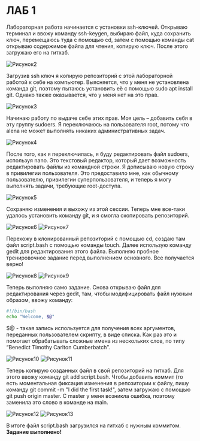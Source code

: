 # ЛАБ 1

Лабораторная работа начинается с установки ssh-ключей. Открываю терминал и ввожу команду ssh-keygen, выбираю файл, куда сохранить ключ, перемещаюсь туда с помощью cd, затем с помощью команды cat открываю содержимое файла для чтения, копирую ключ. После этого загружаю его на гитхаб. 

![Рисунок2](https://github.com/user-attachments/assets/f27384df-d802-4956-9e16-1cfb0bfd4a45)

Загрузив ssh ключ я копирую репозиторий с этой лабораторной работой к себе на компьютер. Выясняется, что у меня не установлена команда git, поэтому пытаюсь установить её с помощью sudo apt install git. Однако также оказывается, что у меня нет на это прав. 

![Рисунок3](https://github.com/user-attachments/assets/23adba6d-1276-4622-9f01-11073d599af3)
 
Начинаю работу по выдаче себе этих прав. Моя цель – добавить себя в эту группу sudoers. Я переключаюсь на пользователя root, потому что alena не может выполнять никаких административных задач.

![Рисунок4](https://github.com/user-attachments/assets/783a98a5-e903-466e-b818-2fda58dea373)

После того, как я переключилась, я буду редактировать файл sudoers, используя nano. Это текстовый редактор, который дает возможность редактировать файлы из командной строки.
Я дописываю новую строку в привилегии пользователя. Это предоставило мне, как обычному пользователю, привилегии суперпользователя, и теперь я могу выполнять задачи, требующие root-доступа. 

![Рисунок5](https://github.com/user-attachments/assets/70761114-ccb8-494d-a3c6-04a359259162)

Сохраняю изменения и выхожу из этой сессии. Теперь мне все-таки удалось установить команду git, и я смогла скопировать репозиторий. 

![Рисунок6](https://github.com/user-attachments/assets/9600a3ab-5ca3-48cc-86f5-4e1e148a00b2)
![Рисунок7](https://github.com/user-attachments/assets/7e54818d-3077-4319-a902-6c68dd808e4b)

Перехожу в клонированный репозиторий с помощью cd, создаю там файл script.bash с помощью команды touch. Далее использую команду gedit для редактирования этого файла. Выполняю пробное тренировочное задание перед выполнением основного. Все получается верно! 

![Рисунок8](https://github.com/user-attachments/assets/1319d62d-2cd4-455d-b3d3-b48d6ea94f6c)
![Рисунок9](https://github.com/user-attachments/assets/7bab4d6e-7fe0-49c2-9c5a-03b076cad887)

Теперь выполняю само задание. Снова открываю файл для редактирования через gedit, там, чтобы модифицировать файл нужным образом, ввожу команду: 
```bash
#!/bin/bash
echo "Welcome, $@"
```
$@ - такая запись используется для получения всех аргументов, переданных пользователем скрипту, в виде списка. Как раз это и помогает обрабатывать сложные имена из нескольких слов, по типу “Benedict Timothy Carlton Cumberbatch”. 

![Рисунок10](https://github.com/user-attachments/assets/b1f92103-8597-4549-83f8-99ceca572244)
![Рисунок11](https://github.com/user-attachments/assets/b217703b-5ebd-401d-b6b6-a93fa77ad695)

Теперь копирую созданных файл в свой репозиторий на гитхаб. Для этого ввожу команду git add script.bash. Чтобы добавить коммит (то есть моментальная фиксация изменения в репозитории к файлу, пишу команду git commit -m "I did the first task!", затем загружаю с помощью git push origin master. С master у меня возникла ошибка, поэтому заменила это слово в команде на main. 

![Рисунок12](https://github.com/user-attachments/assets/677ee728-2026-4f66-8ef0-798e534097ef)
![Рисунок13](https://github.com/user-attachments/assets/004287ad-c55d-4e7e-8871-2590251f1ce0)

 В итоге файл script.bash загрузился на гитхаб с нужным коммитом. **Задание выполнено!**

